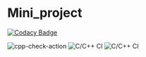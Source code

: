 # Mini_project
[![Codacy Badge](https://api.codacy.com/project/badge/Grade/545632a475f2419b906ba624898c9d76)](https://app.codacy.com/gh/99002453/Mini_project?utm_source=github.com&utm_medium=referral&utm_content=99002453/Mini_project&utm_campaign=Badge_Grade)

![cpp-check-action](https://github.com/99002453/Mini_project/workflows/cpp-check-action/badge.svg)
![C/C++ CI](https://github.com/99002453/Mini_project/workflows/C/C++%20CI/badge.svg)
![C/C++ CI](https://github.com/99002453/Mini_project/workflows/C/C++%20CI/badge.svg)

